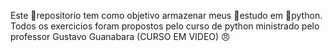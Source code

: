 Este 💾repositorio tem como objetivo armazenar meus 📝estudo em 🐍python.
Todos os exercicios foram propostos pelo curso de python ministrado pelo professor Gustavo Guanabara (CURSO EM VIDEO)
:angry:
